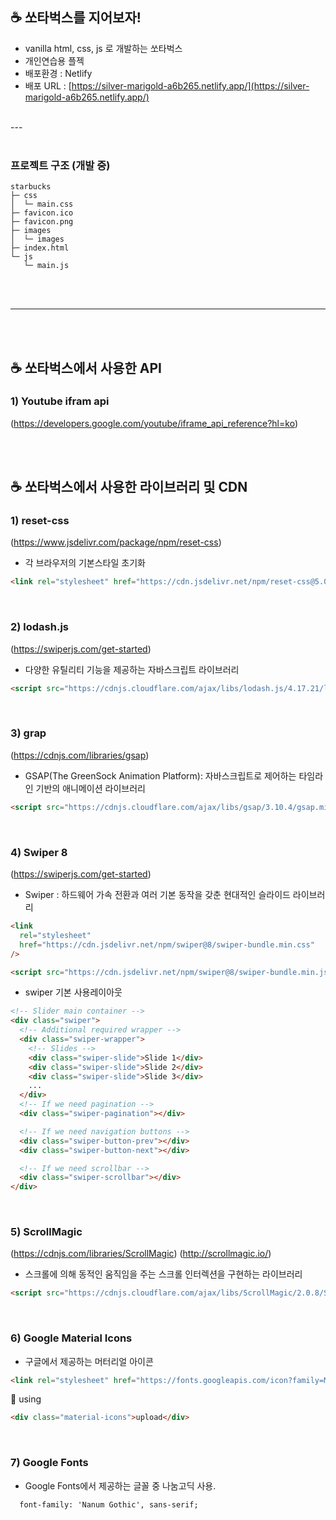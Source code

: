 ## ☕ 쏘타벅스를 지어보자!
- vanilla html, css, js 로 개발하는 쏘타벅스
- 개인연습용 플젝
- 배포환경 : Netlify 
- 배포 URL :  [https://silver-marigold-a6b265.netlify.app/](https://silver-marigold-a6b265.netlify.app/)

</br>
---
 </br></br>

### 프로젝트 구조 (개발 중)

```
starbucks
├─ css
│  └─ main.css
├─ favicon.ico
├─ favicon.png
├─ images
│  └─ images
├─ index.html
└─ js
   └─ main.js

```
</br></br>

---

</br></br>
## ☕ 쏘타벅스에서 사용한 API
### 1) Youtube ifram api
(https://developers.google.com/youtube/iframe_api_reference?hl=ko)


</br></br>
## ☕ 쏘타벅스에서 사용한 라이브러리 및 CDN

### 1) reset-css 
(https://www.jsdelivr.com/package/npm/reset-css)
- 각 브라우저의 기본스타일 초기화

```html
<link rel="stylesheet" href="https://cdn.jsdelivr.net/npm/reset-css@5.0.1/reset.min.css">
```
</br>

### 2) lodash.js
(https://swiperjs.com/get-started)
- 다양한 유틸리티 기능을 제공하는 자바스크립트 라이브러리

```html
<script src="https://cdnjs.cloudflare.com/ajax/libs/lodash.js/4.17.21/lodash.min.js" integrity="sha512-WFN04846sdKMIP5LKNphMaWzU7YpMyCU245etK3g/2ARYbPK9Ub18eG+ljU96qKRCWh+quCY7yefSmlkQw1ANQ==" crossorigin="anonymous" referrerpolicy="no-referrer"></script>
```
</br>

### 3) grap
(https://cdnjs.com/libraries/gsap)
- GSAP(The GreenSock Animation Platform): 자바스크립트로 제어하는 타임라인 기반의 애니메이션 라이브러리

```html
<script src="https://cdnjs.cloudflare.com/ajax/libs/gsap/3.10.4/gsap.min.js" integrity="sha512-VEBjfxWUOyzl0bAwh4gdLEaQyDYPvLrZql3pw1ifgb6fhEvZl9iDDehwHZ+dsMzA0Jfww8Xt7COSZuJ/slxc4Q==" crossorigin="anonymous" referrerpolicy="no-referrer"></script>
```
</br>

### 4) Swiper 8
(https://swiperjs.com/get-started)
- Swiper : 하드웨어 가속 전환과 여러 기본 동작을 갖춘 현대적인 슬라이드 라이브러리

```html
<link
  rel="stylesheet"
  href="https://cdn.jsdelivr.net/npm/swiper@8/swiper-bundle.min.css"
/>

<script src="https://cdn.jsdelivr.net/npm/swiper@8/swiper-bundle.min.js"></script>
```

- swiper 기본 사용레이아웃
```html
<!-- Slider main container -->
<div class="swiper">
  <!-- Additional required wrapper -->
  <div class="swiper-wrapper">
    <!-- Slides -->
    <div class="swiper-slide">Slide 1</div>
    <div class="swiper-slide">Slide 2</div>
    <div class="swiper-slide">Slide 3</div>
    ...
  </div>
  <!-- If we need pagination -->
  <div class="swiper-pagination"></div>

  <!-- If we need navigation buttons -->
  <div class="swiper-button-prev"></div>
  <div class="swiper-button-next"></div>

  <!-- If we need scrollbar -->
  <div class="swiper-scrollbar"></div>
</div>
```
</br>


### 5) ScrollMagic 
(https://cdnjs.com/libraries/ScrollMagic)
(http://scrollmagic.io/)
- 스크롤에 의해 동적인 움직임을 주는 스크롤 인터렉션을 구현하는 라이브러리
```html
<script src="https://cdnjs.cloudflare.com/ajax/libs/ScrollMagic/2.0.8/ScrollMagic.min.js" integrity="sha512-8E3KZoPoZCD+1dgfqhPbejQBnQfBXe8FuwL4z/c8sTrgeDMFEnoyTlH3obB4/fV+6Sg0a0XF+L/6xS4Xx1fUEg==" crossorigin="anonymous" referrerpolicy="no-referrer"></script>
```
</br>

### 6) Google Material Icons
- 구글에서 제공하는 머터리얼 아이콘
```html
<link rel="stylesheet" href="https://fonts.googleapis.com/icon?family=Material+Icons" />
```
📌 using
```html
<div class="material-icons">upload</div>
```
</br>

### 7) Google Fonts
- Google Fonts에서 제공하는 글꼴 중 나눔고딕 사용.
```
  font-family: 'Nanum Gothic', sans-serif;
```
